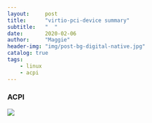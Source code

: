 ```yaml
---
layout:     post
title:      "virtio-pci-device summary"
subtitle:   "  "
date:       2020-02-06
author:     "Maggie"
header-img: "img/post-bg-digital-native.jpg"
catalog: true
tags:
    - linux
    - acpi
---
```




### ACPI 





![](/img/in_post/acpi_memory_hotplug.svg)